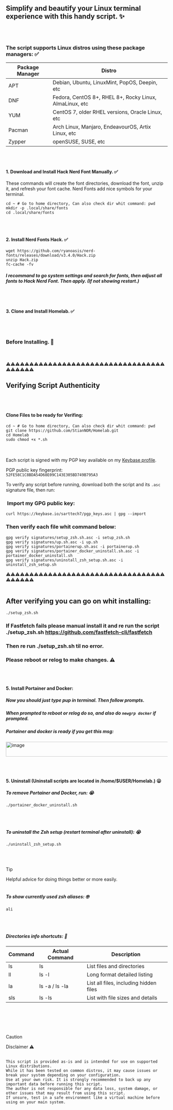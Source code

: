 ## Simplify and beautify your Linux terminal experience with this handy script. :sparkles:
<br><br>

### The script supports Linux distros using these package managers: ✅
| Package Manager | Distro |
|---------|----------------|
| APT     | Debian, Ubuntu, LinuxMint, PopOS, Deepin, etc  |
| DNF     | Fedora, CentOS 8+, RHEL 8+, Rocky Linux, AlmaLinux, etc  |
| YUM     | CentOS 7, older RHEL versions, Oracle Linux, etc  |
| Pacman  | Arch Linux, Manjaro, EndeavourOS, Artix Linux, etc      |
| Zypper  | openSUSE, SUSE, etc     |

<br><br>
#### 1. Download and Install Hack Nerd Font Manually. ✅
These commands will create the font directories, download the font, unzip it, and refresh your font cache.
Nerd Fonts add nice symbols for your terminal.
```
cd ~ # Go to home directory, Can also check dir whit command: pwd
mkdir -p .local/share/fonts 
cd .local/share/fonts
```
<br><br>
#### 2. Install Nerd Fonts Hack. ✅
```
wget https://github.com/ryanoasis/nerd-fonts/releases/download/v3.4.0/Hack.zip
unzip Hack.zip
fc-cache -fv
```

##### I recommand to go system settings and search for fonts, then adjust all fonts to Hack Nerd Font. Then apply. (If not showing restart.)

<br><br>
#### 3. Clone and Install Homelab. ✅
<br><br>
### Before Installing. 🛑
<br><br>
⚠️⚠️⚠️⚠️⚠️⚠️⚠️⚠️⚠️⚠️⚠️⚠️⚠️⚠️⚠️⚠️⚠️⚠️⚠️⚠️⚠️⚠️⚠️⚠️⚠️⚠️⚠️⚠️⚠️⚠️⚠️⚠️⚠️⚠️⚠️⚠️⚠️⚠️⚠️⚠️
## Verifying Script Authenticity
<br><br>
#### Clone Files to be ready for Verifing:
```
cd ~ # Go to home directory, Can also check dir whit command: pwd
git clone https://github.com/StianNOR/Homelab.git
cd Homelab
sudo chmod +x *.sh
```
<br><br>
Each script is signed with my PGP key available on my [Keybase profile](https://keybase.io/sarttech7).

PGP public key fingerprint:  
`52FE58C1C8BDA54D68E09C143E305BD749B795A3`

To verify any script before running, download both the script and its `.asc` signature file, then run:

###  Import my GPG public key:
```
curl https://keybase.io/sarttech7/pgp_keys.asc | gpg --import
```
### Then verify each file whit command below:
```
gpg verify signatures/setup_zsh.sh.asc -i setup_zsh.sh
gpg verify signatures/up.sh.asc -i up.sh
gpg verify signatures/portainerup.sh.asc -i portainerup.sh
gpg verify signatures/portainer_docker_uninstall.sh.asc -i portainer_docker_uninstall.sh
gpg verify signatures/uninstall_zsh_setup.sh.asc -i uninstall_zsh_setup.sh
```
⚠️⚠️⚠️⚠️⚠️⚠️⚠️⚠️⚠️⚠️⚠️⚠️⚠️⚠️⚠️⚠️⚠️⚠️⚠️⚠️⚠️⚠️⚠️⚠️⚠️⚠️⚠️⚠️⚠️⚠️⚠️⚠️⚠️⚠️⚠️⚠️⚠️⚠️⚠️⚠️
<br><br>
## After verifying you can go on whit installing:

```
./setup_zsh.sh
```
### If Fastfetch fails please manual install it and re run the script ./setup_zsh.sh https://github.com/fastfetch-cli/fastfetch
### Then re run ./setup_zsh.sh til no error.


### Please reboot or relog to make changes. ⚠️

<br><br>
#### 5. Install Portainer and Docker:
##### Now you should just type pup in terminal. Then follow prompts.
##### When prompted to reboot or relog do so, and also do `newgrp docker` if prompted.
##### Portainer and docker is ready if you get this msg:
<img width="661" height="46" alt="image" src="https://github.com/user-attachments/assets/41a5297a-fe00-41cb-acb7-67e1a98acbb5" />



<br><br>

#### 5. Uninstall (Uninstall scripts are located in /home/$USER/Homelab.) 😦
##### To remove Portainer and Docker, run: 😭
```
./portainer_docker_uninstall.sh
```
<br><br>
##### To uninstall the Zsh setup (restart terminal after uninstall): 😭
```
./uninstall_zsh_setup.sh
```

<br><br>
> [!TIP]
> Helpful advice for doing things better or more easily.
<br><br>
##### To show currently used zsh aliases: 🤓
```
ali
```
<br><br>
##### Directories info shortcuts: 📝
| Command | Actual Command | Description                    |
|---------|----------------|-------------------------------|
| ls      | ls             | List files and directories     |
| ll      | ls -l          | Long format detailed listing   |
| la      | ls -a / ls -la | List all files, including hidden files |
| sls     | ls -ls         | List with file sizes and details |

<br><br>
<br><br>

> [!CAUTION]
> Disclaimer ⚠️
<br><br>

`This script is provided as-is and is intended for use on supported Linux distributions.`\
`While it has been tested on common distros, it may cause issues or break your system depending on your configuration.`\
`Use at your own risk. It is strongly recommended to back up any important data before running this script.`\
`The author is not responsible for any data loss, system damage, or other issues that may result from using this script.`\
`If unsure, test in a safe environment like a virtual machine before using on your main system.`
